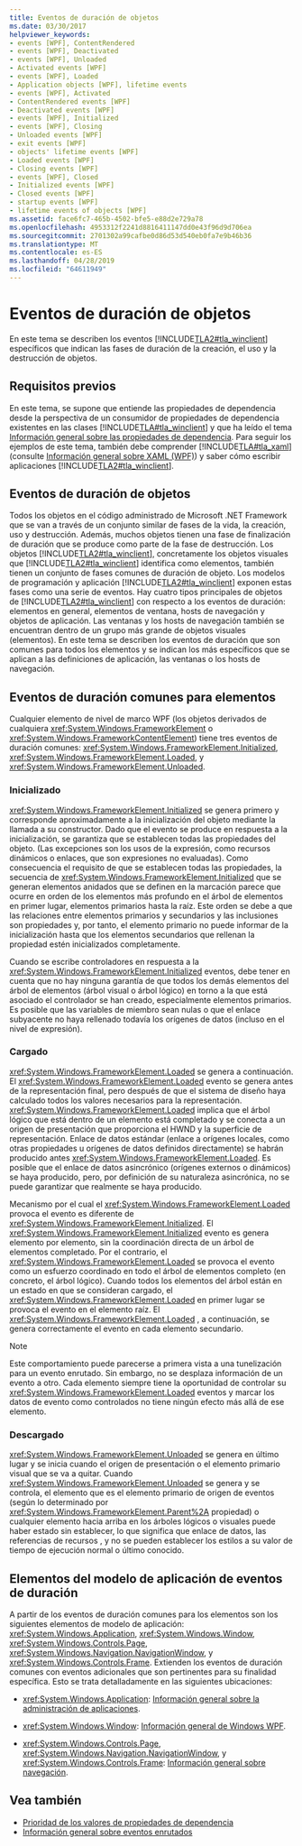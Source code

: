 ```yaml
---
title: Eventos de duración de objetos
ms.date: 03/30/2017
helpviewer_keywords:
- events [WPF], ContentRendered
- events [WPF], Deactivated
- events [WPF], Unloaded
- Activated events [WPF]
- events [WPF], Loaded
- Application objects [WPF], lifetime events
- events [WPF], Activated
- ContentRendered events [WPF]
- Deactivated events [WPF]
- events [WPF], Initialized
- events [WPF], Closing
- Unloaded events [WPF]
- exit events [WPF]
- objects' lifetime events [WPF]
- Loaded events [WPF]
- Closing events [WPF]
- events [WPF], Closed
- Initialized events [WPF]
- Closed events [WPF]
- startup events [WPF]
- lifetime events of objects [WPF]
ms.assetid: face6fc7-465b-4502-bfe5-e88d2e729a78
ms.openlocfilehash: 4953312f2241d8816411147dd0e43f96d9d706ea
ms.sourcegitcommit: 2701302a99cafbe0d86d53d540eb0fa7e9b46b36
ms.translationtype: MT
ms.contentlocale: es-ES
ms.lasthandoff: 04/28/2019
ms.locfileid: "64611949"
---
```

# <a name="object-lifetime-events"></a>Eventos de duración de objetos
En este tema se describen los eventos [!INCLUDE[TLA2#tla_winclient](../../../../includes/tla2sharptla-winclient-md.md)] específicos que indican las fases de duración de la creación, el uso y la destrucción de objetos.  

<a name="prerequisites"></a>   
## <a name="prerequisites"></a>Requisitos previos  
 En este tema, se supone que entiende las propiedades de dependencia desde la perspectiva de un consumidor de propiedades de dependencia existentes en las clases [!INCLUDE[TLA#tla_winclient](../../../../includes/tlasharptla-winclient-md.md)] y que ha leído el tema [Información general sobre las propiedades de dependencia](dependency-properties-overview.md). Para seguir los ejemplos de este tema, también debe comprender [!INCLUDE[TLA#tla_xaml](../../../../includes/tlasharptla-xaml-md.md)] (consulte [Información general sobre XAML (WPF)](xaml-overview-wpf.md)) y saber cómo escribir aplicaciones [!INCLUDE[TLA2#tla_winclient](../../../../includes/tla2sharptla-winclient-md.md)].  
  
<a name="intro"></a>   
## <a name="object-lifetime-events"></a>Eventos de duración de objetos  
 Todos los objetos en el código administrado de Microsoft .NET Framework que se van a través de un conjunto similar de fases de la vida, la creación, uso y destrucción. Además, muchos objetos tienen una fase de finalización de duración que se produce como parte de la fase de destrucción. Los objetos [!INCLUDE[TLA2#tla_winclient](../../../../includes/tla2sharptla-winclient-md.md)], concretamente los objetos visuales que [!INCLUDE[TLA2#tla_winclient](../../../../includes/tla2sharptla-winclient-md.md)] identifica como elementos, también tienen un conjunto de fases comunes de duración de objeto. Los modelos de programación y aplicación [!INCLUDE[TLA2#tla_winclient](../../../../includes/tla2sharptla-winclient-md.md)] exponen estas fases como una serie de eventos. Hay cuatro tipos principales de objetos de [!INCLUDE[TLA2#tla_winclient](../../../../includes/tla2sharptla-winclient-md.md)] con respecto a los eventos de duración: elementos en general, elementos de ventana, hosts de navegación y objetos de aplicación. Las ventanas y los hosts de navegación también se encuentran dentro de un grupo más grande de objetos visuales (elementos). En este tema se describen los eventos de duración que son comunes para todos los elementos y se indican los más específicos que se aplican a las definiciones de aplicación, las ventanas o los hosts de navegación.  
  
<a name="common_events"></a>   
## <a name="common-lifetime-events-for-elements"></a>Eventos de duración comunes para elementos  
 Cualquier elemento de nivel de marco WPF (los objetos derivados de cualquiera <xref:System.Windows.FrameworkElement> o <xref:System.Windows.FrameworkContentElement>) tiene tres eventos de duración comunes: <xref:System.Windows.FrameworkElement.Initialized>, <xref:System.Windows.FrameworkElement.Loaded>, y <xref:System.Windows.FrameworkElement.Unloaded>.  
  
### <a name="initialized"></a>Inicializado  
 <xref:System.Windows.FrameworkElement.Initialized> se genera primero y corresponde aproximadamente a la inicialización del objeto mediante la llamada a su constructor. Dado que el evento se produce en respuesta a la inicialización, se garantiza que se establecen todas las propiedades del objeto. (Las excepciones son los usos de la expresión, como recursos dinámicos o enlaces, que son expresiones no evaluadas). Como consecuencia el requisito de que se establecen todas las propiedades, la secuencia de <xref:System.Windows.FrameworkElement.Initialized> que se generan elementos anidados que se definen en la marcación parece que ocurre en orden de los elementos más profundo en el árbol de elementos en primer lugar, elementos primarios hasta la raíz. Este orden se debe a que las relaciones entre elementos primarios y secundarios y las inclusiones son propiedades y, por tanto, el elemento primario no puede informar de la inicialización hasta que los elementos secundarios que rellenan la propiedad estén inicializados completamente.  
  
 Cuando se escribe controladores en respuesta a la <xref:System.Windows.FrameworkElement.Initialized> eventos, debe tener en cuenta que no hay ninguna garantía de que todos los demás elementos del árbol de elementos (árbol visual o árbol lógico) en torno a la que está asociado el controlador se han creado, especialmente elementos primarios. Es posible que las variables de miembro sean nulas o que el enlace subyacente no haya rellenado todavía los orígenes de datos (incluso en el nivel de expresión).  
  
### <a name="loaded"></a>Cargado  
 <xref:System.Windows.FrameworkElement.Loaded> se genera a continuación. El <xref:System.Windows.FrameworkElement.Loaded> evento se genera antes de la representación final, pero después de que el sistema de diseño haya calculado todos los valores necesarios para la representación. <xref:System.Windows.FrameworkElement.Loaded> implica que el árbol lógico que está dentro de un elemento está completado y se conecta a un origen de presentación que proporciona el HWND y la superficie de representación. Enlace de datos estándar (enlace a orígenes locales, como otras propiedades u orígenes de datos definidos directamente) se habrán producido antes <xref:System.Windows.FrameworkElement.Loaded>. Es posible que el enlace de datos asincrónico (orígenes externos o dinámicos) se haya producido, pero, por definición de su naturaleza asincrónica, no se puede garantizar que realmente se haya producido.  
  
 Mecanismo por el cual el <xref:System.Windows.FrameworkElement.Loaded> provoca el evento es diferente de <xref:System.Windows.FrameworkElement.Initialized>. El <xref:System.Windows.FrameworkElement.Initialized> evento es genera elemento por elemento, sin la coordinación directa de un árbol de elementos completado. Por el contrario, el <xref:System.Windows.FrameworkElement.Loaded> se provoca el evento como un esfuerzo coordinado en todo el árbol de elementos completo (en concreto, el árbol lógico). Cuando todos los elementos del árbol están en un estado en que se consideran cargado, el <xref:System.Windows.FrameworkElement.Loaded> en primer lugar se provoca el evento en el elemento raíz. El <xref:System.Windows.FrameworkElement.Loaded> , a continuación, se genera correctamente el evento en cada elemento secundario.  
  
> [!NOTE]
>  Este comportamiento puede parecerse a primera vista a una tunelización para un evento enrutado. Sin embargo, no se desplaza información de un evento a otro. Cada elemento siempre tiene la oportunidad de controlar su <xref:System.Windows.FrameworkElement.Loaded> eventos y marcar los datos de evento como controlados no tiene ningún efecto más allá de ese elemento.  
  
### <a name="unloaded"></a>Descargado  
 <xref:System.Windows.FrameworkElement.Unloaded> se genera en último lugar y se inicia cuando el origen de presentación o el elemento primario visual que se va a quitar. Cuando <xref:System.Windows.FrameworkElement.Unloaded> se genera y se controla, el elemento que es el elemento primario de origen de eventos (según lo determinado por <xref:System.Windows.FrameworkElement.Parent%2A> propiedad) o cualquier elemento hacia arriba en los árboles lógicos o visuales puede haber estado sin establecer, lo que significa que enlace de datos, las referencias de recursos , y no se pueden establecer los estilos a su valor de tiempo de ejecución normal o último conocido.  
  
<a name="application_model_elements"></a>   
## <a name="lifetime-events-application-model-elements"></a>Elementos del modelo de aplicación de eventos de duración  
 A partir de los eventos de duración comunes para los elementos son los siguientes elementos de modelo de aplicación: <xref:System.Windows.Application>, <xref:System.Windows.Window>, <xref:System.Windows.Controls.Page>, <xref:System.Windows.Navigation.NavigationWindow>, y <xref:System.Windows.Controls.Frame>. Extienden los eventos de duración comunes con eventos adicionales que son pertinentes para su finalidad específica. Esto se trata detalladamente en las siguientes ubicaciones:  
  
- <xref:System.Windows.Application>: [Información general sobre la administración de aplicaciones](../app-development/application-management-overview.md).  
  
- <xref:System.Windows.Window>: [Información general de Windows WPF](../app-development/wpf-windows-overview.md).  
  
- <xref:System.Windows.Controls.Page>, <xref:System.Windows.Navigation.NavigationWindow>, y <xref:System.Windows.Controls.Frame>: [Información general sobre navegación](../app-development/navigation-overview.md).  
  
## <a name="see-also"></a>Vea también

- [Prioridad de los valores de propiedades de dependencia](dependency-property-value-precedence.md)
- [Información general sobre eventos enrutados](routed-events-overview.md)

